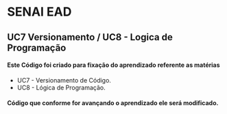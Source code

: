 #                      **SENAI EAD**



##  UC7 Versionamento / UC8 - Logica de Programação



#### Este Código foi criado para fixação do aprendizado referente as matérias

- UC7 - Versionamento de Código.
- UC8 - Lógica de  Programação.

#### Código que conforme for avançando o aprendizado ele será modificado.













